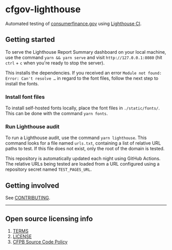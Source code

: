 # cfgov-lighthouse

Automated testing of [consumerfinance.gov](https://www.consumerfinance.gov) using [Lighthouse CI](https://github.com/GoogleChrome/lighthouse-ci/).

## Getting started

To serve the Lighthouse Report Summary dashboard on your local machine,
use the command `yarn && yarn serve` and visit `http://127.0.0.1:8080`
(hit `ctrl` + `c` when you're ready to stop the server).

This installs the dependencies. If you received an error
`Module not found: Error: Can't resolve …` in regard to the font files,
follow the next step to install the fonts.

### Install font files

To install self-hosted fonts locally, place the font files
in `./static/fonts/`. This can be done with the command `yarn fonts`.

### Run Lighthouse audit

To run a Lighthouse audit, use the command `yarn lighthouse`. This command
looks for a file named `urls.txt`, containing a list of relative URL paths
to test. If this file does not exist, only the root of the domain is tested.

This repository is automatically updated each night using GitHub Actions.
The relative URLs being tested are loaded from a URL configured using a
repository secret named `TEST_PAGES_URL`.

## Getting involved

See [CONTRIBUTING](CONTRIBUTING.md).

----

## Open source licensing info
1. [TERMS](TERMS.md)
2. [LICENSE](LICENSE)
3. [CFPB Source Code Policy](https://github.com/cfpb/source-code-policy/)
